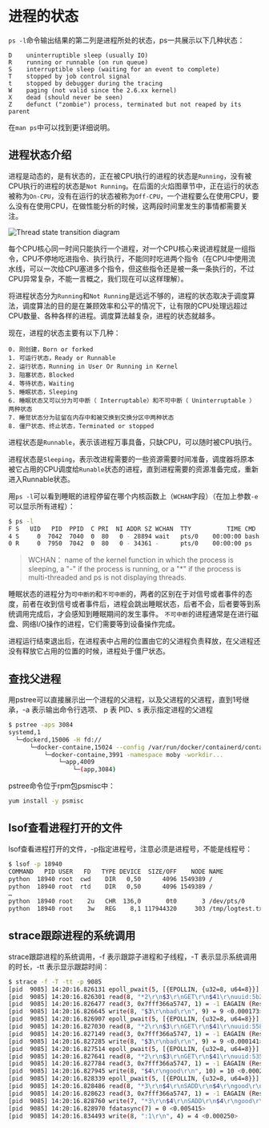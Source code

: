 <!-- toc -->
# 进程的状态

`ps -l`命令输出结果的第二列是进程所处的状态，ps一共展示以下几种状态：

	D    uninterruptible sleep (usually IO)
	R    running or runnable (on run queue)
	S    interruptible sleep (waiting for an event to complete)
	T    stopped by job control signal
	t    stopped by debugger during the tracing
	W    paging (not valid since the 2.6.xx kernel)
	X    dead (should never be seen)
	Z    defunct ("zombie") process, terminated but not reaped by its parent

在`man ps`中可以找到更详细说明。

## 进程状态介绍 

进程是动态的，是有状态的，正在被CPU执行的进程的状态是`Running`，没有被CPU执行的进程的状态是`Not Running`。在后面的火焰图章节中，正在运行的状态被称为`On-CPU`，没有在运行的状态被称为`Off-CPU`，一个进程要么在使用CPU，要么没有在使用CPU，在做性能分析的时候，这两段时间里发生的事情都需要关注。

![Thread state transition diagram](http://www.brendangregg.com/FlameGraphs/hotcoldfigure.png)

每个CPU核心同一时间只能执行一个进程，对一个CPU核心来说进程就是一组指令，CPU不停地吃进指令、执行执行，不能同时吃进两个指令（在CPU中使用流水线，可以一次给CPU塞进多个指令，但这些指令还是被一条一条执行的，不过CPU异常复杂，不能一言概之，我们现在可以这样理解）。

将进程状态分为`Running`和`Not Running`是远远不够的，进程的状态取决于调度算法，调度算法的目的是在兼顾效率和公平的情况下，让有限的CPU处理远超过CPU数量、各种各样的进程。调度算法越复杂，进程的状态就越多。

现在，进程的状态主要有以下几种：

	0. 刚创建，Born or forked
	1. 可运行状态，Ready or Runnable
	2. 运行状态，Running in User Or Running in Kernel
	3. 阻塞状态，Blocked
	4. 等待状态，Waiting
	5. 睡眠状态，Sleeping
	6. 睡眠状态又可以分为可中断（ Interruptable）和不可中断（ Uninterruptable ）两种状态
	7. 睡觉状态分为驻留在内存中和被交换到交换分区中两种状态
	8. 僵尸状态、终止状态，Terminated or stopped

进程状态是`Runnable`，表示该进程万事具备，只缺CPU，可以随时被CPU执行。

进程状态是`Sleeping`，表示改进程需要的一些资源需要时间准备，调度器将原本被它占用的CPU调度给`Runable`状态的进程，直到进程需要的资源准备完成，重新进入Runnable状态。

用`ps -l`可以看到睡眠的进程停留在哪个内核函数上（`WCHAN`字段）（在加上参数`-e`可以显示所有进程）：

```bash
$ ps -l
F S   UID   PID  PPID  C PRI  NI ADDR SZ WCHAN  TTY          TIME CMD
4 S     0  7042  7040  0  80   0 - 28894 wait   pts/0    00:00:00 bash
0 R     0  7950  7042  0  80   0 - 34361 -      pts/0    00:00:00 ps
```

> WCHAN： name of the kernel function in which the process is sleeping, a "-" if the process is running, or a "*" if the process is multi-threaded and ps is not displaying threads.

睡眠状态的进程分为`可中断的`和`不可中断`的，两者的区别在于对信号或者事件的态度，前者在收到信号或者事件后，进程会跳出睡眠状态，后者不会，后者要等到系统调用完成后，才会感知到睡眠期间的发生事件。 `不可中断`的进程通常是在进行磁盘、网络I/O操作的进程，它们需要等到设备操作完成。

进程运行结束退出后，在进程表中占用的位置由它的父进程负责释放，在父进程还没有释放它占用的位置的时候，进程处于僵尸状态。

## 查找父进程

用pstree可以直接展示出一个进程的父进程，以及父进程的父进程，直到1号继承，-a 表示输出命令行选项、 p 表 PID、s 表示指定进程的父进程

```sh
$ pstree -aps 3084
systemd,1
  └─dockerd,15006 -H fd://
      └─docker-containe,15024 --config /var/run/docker/containerd/containerd.toml
          └─docker-containe,3991 -namespace moby -workdir...
              └─app,4009
                  └─(app,3084)
```

pstree命令位于rpm包psmisc中：

```sh
yum install -y psmisc
```

## lsof查看进程打开的文件

lsof查看进程打开的文件，-p指定进程号，注意必须是进程号，不能是线程号：

```sh
$ lsof -p 18940 
COMMAND   PID USER   FD   TYPE DEVICE  SIZE/OFF    NODE NAME 
python  18940 root  cwd    DIR   0,50      4096 1549389 / 
python  18940 root  rtd    DIR   0,50      4096 1549389 / 
… 
python  18940 root    2u   CHR  136,0       0t0       3 /dev/pts/0 
python  18940 root    3w   REG    8,1 117944320     303 /tmp/logtest.txt 
```

## strace跟踪进程的系统调用

strace跟踪进程的系统调用，-f 表示跟踪子进程和子线程，-T 表示显示系统调用的时长，-tt 表示显示跟踪时间：

```sh
$ strace -f -T -tt -p 9085
[pid  9085] 14:20:16.826131 epoll_pwait(5, [{EPOLLIN, {u32=8, u64=8}}], 10128, 65, NULL, 8) = 1 <0.000055>
[pid  9085] 14:20:16.826301 read(8, "*2\r\n$3\r\nGET\r\n$41\r\nuuid:5b2e76cc-"..., 16384) = 61 <0.000071>
[pid  9085] 14:20:16.826477 read(3, 0x7fff366a5747, 1) = -1 EAGAIN (Resource temporarily unavailable) <0.000063>
[pid  9085] 14:20:16.826645 write(8, "$3\r\nbad\r\n", 9) = 9 <0.000173>
[pid  9085] 14:20:16.826907 epoll_pwait(5, [{EPOLLIN, {u32=8, u64=8}}], 10128, 65, NULL, 8) = 1 <0.000032>
[pid  9085] 14:20:16.827030 read(8, "*2\r\n$3\r\nGET\r\n$41\r\nuuid:55862ada-"..., 16384) = 61 <0.000044>
[pid  9085] 14:20:16.827149 read(3, 0x7fff366a5747, 1) = -1 EAGAIN (Resource temporarily unavailable) <0.000043>
[pid  9085] 14:20:16.827285 write(8, "$3\r\nbad\r\n", 9) = 9 <0.000141>
[pid  9085] 14:20:16.827514 epoll_pwait(5, [{EPOLLIN, {u32=8, u64=8}}], 10128, 64, NULL, 8) = 1 <0.000049>
[pid  9085] 14:20:16.827641 read(8, "*2\r\n$3\r\nGET\r\n$41\r\nuuid:53522908-"..., 16384) = 61 <0.000043>
[pid  9085] 14:20:16.827784 read(3, 0x7fff366a5747, 1) = -1 EAGAIN (Resource temporarily unavailable) <0.000034>
[pid  9085] 14:20:16.827945 write(8, "$4\r\ngood\r\n", 10) = 10 <0.000288>
[pid  9085] 14:20:16.828339 epoll_pwait(5, [{EPOLLIN, {u32=8, u64=8}}], 10128, 63, NULL, 8) = 1 <0.000057>
[pid  9085] 14:20:16.828486 read(8, "*3\r\n$4\r\nSADD\r\n$4\r\ngood\r\n$36\r\n535"..., 16384) = 67 <0.000040>
[pid  9085] 14:20:16.828623 read(3, 0x7fff366a5747, 1) = -1 EAGAIN (Resource temporarily unavailable) <0.000052>
[pid  9085] 14:20:16.828760 write(7, "*3\r\n$4\r\nSADD\r\n$4\r\ngood\r\n$36\r\n535"..., 67) = 67 <0.000060>
[pid  9085] 14:20:16.828970 fdatasync(7) = 0 <0.005415>
[pid  9085] 14:20:16.834493 write(8, ":1\r\n", 4) = 4 <0.000250>
```

